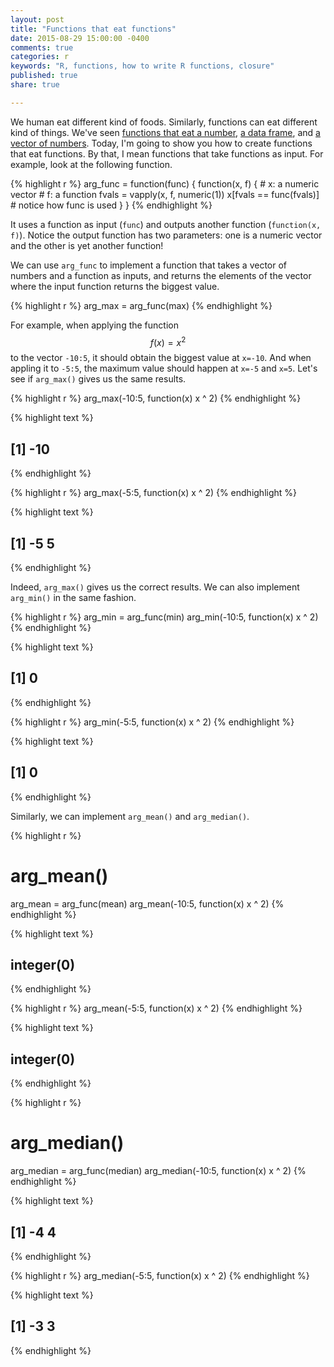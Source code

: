 ```yaml
---
layout: post
title: "Functions that eat functions"
date: 2015-08-29 15:00:00 -0400
comments: true
categories: r
keywords: "R, functions, how to write R functions, closure"
published: true
share: true

---
```


We human eat different kind of foods. Similarly, functions can eat different kind of things. We've seen [functions that eat a number](http://masterr.org/r/functions-that-return-functions/), [a data frame](http://masterr.org/r/functions-that-return-functions-part-2/), and [a vector of numbers](http://masterr.org/r/functions-that-return-a-list-of-functions-and-lapply/). Today, I'm going to show you how to create functions that eat functions. By that, I mean functions that take functions as input. For example, look at the following function. 

{% highlight r %}
arg_func = function(func) {
        function(x, f) {
                # x: a numeric vector
                # f: a function
                fvals = vapply(x, f, numeric(1))
                x[fvals == func(fvals)] # notice how func is used
        }
}
{% endhighlight %}

It uses a function as input (`func`) and outputs another function (`function(x, f)`). Notice the output function has two parameters: one is a numeric vector and the other is yet another function! 

We can use `arg_func` to implement a function that takes a vector of numbers and a function as inputs, and returns the elements of the vector where the input function returns the biggest value. 

{% highlight r %}
arg_max = arg_func(max)
{% endhighlight %}

For example, when applying the function $$f(x)=x^2$$ to the vector `-10:5`, it should obtain the biggest value at `x=-10`. And when appling it to `-5:5`, the maximum value should happen at `x=-5` and `x=5`. Let's see if `arg_max()` gives us the same results.

{% highlight r %}
arg_max(-10:5, function(x) x ^ 2)
{% endhighlight %}



{% highlight text %}
## [1] -10
{% endhighlight %}



{% highlight r %}
arg_max(-5:5, function(x) x ^ 2)
{% endhighlight %}



{% highlight text %}
## [1] -5  5
{% endhighlight %}

Indeed, `arg_max()` gives us the correct results. We can also implement `arg_min()` in the same fashion.

{% highlight r %}
arg_min = arg_func(min)
arg_min(-10:5, function(x) x ^ 2)
{% endhighlight %}



{% highlight text %}
## [1] 0
{% endhighlight %}



{% highlight r %}
arg_min(-5:5, function(x) x ^ 2)
{% endhighlight %}



{% highlight text %}
## [1] 0
{% endhighlight %}

Similarly, we can implement `arg_mean()` and `arg_median()`.

{% highlight r %}
# arg_mean()
arg_mean = arg_func(mean)
arg_mean(-10:5, function(x) x ^ 2)
{% endhighlight %}



{% highlight text %}
## integer(0)
{% endhighlight %}



{% highlight r %}
arg_mean(-5:5, function(x) x ^ 2)
{% endhighlight %}



{% highlight text %}
## integer(0)
{% endhighlight %}



{% highlight r %}
# arg_median()
arg_median = arg_func(median)
arg_median(-10:5, function(x) x ^ 2)
{% endhighlight %}



{% highlight text %}
## [1] -4  4
{% endhighlight %}



{% highlight r %}
arg_median(-5:5, function(x) x ^ 2)
{% endhighlight %}



{% highlight text %}
## [1] -3  3
{% endhighlight %}
